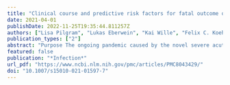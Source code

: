 ```yaml
---
title: "Clinical course and predictive risk factors for fatal outcome of SARS-CoV-2 infection in patients with chronic kidney disease"
date: 2021-04-01
publishDate: 2022-11-25T19:35:44.811257Z
authors: ["Lisa Pilgram", "Lukas Eberwein", "Kai Wille", "Felix C. Koehler", "Melanie Stecher", "Siegbert Rieg", "Jan T. Kielstein", "Carolin E. M. Jakob", "Maria Rüthrich", "Volker Burst", "Fabian Prasser", "Stefan Borgmann", "Roman-Ulrich Müller", "Julia Lanznaster", "Nora Isberner", "Lukas Tometten", "Sebastian Dolff"]
publication_types: ["2"]
abstract: "Purpose The ongoing pandemic caused by the novel severe acute respiratory coronavirus 2 (SARS-CoV-2) has stressed health systems worldwide. Patients with chronic kidney disease (CKD) seem to be more prone to a severe course of coronavirus disease (COVID-19) due to comorbidities and an altered immune system. The study’s aim was to identify factors predicting mortality among SARS-CoV-2-infected patients with CKD.  Methods We analyzed 2817 SARS-CoV-2-infected patients enrolled in the Lean European Open Survey on SARS-CoV-2-infected patients and identified 426 patients with pre-existing CKD. Group comparisons were performed via Chi-squared test. Using univariate and multivariable logistic regression, predictive factors for mortality were identified.  Results Comparative analyses to patients without CKD revealed a higher mortality (140/426, 32.9% versus 354/2391, 14.8%). Higher age could be confirmed as a demographic predictor for mortality in CKD patients (textgreater 85 years compared to 15–65 years, adjusted odds ratio (aOR) 6.49, 95% CI 1.27–33.20, p = 0.025). We further identified markedly elevated lactate dehydrogenase (textgreater 2 × upper limit of normal, aOR 23.21, 95% CI 3.66–147.11, p textless 0.001), thrombocytopenia (textless 120,000/µl, aOR 11.66, 95% CI 2.49–54.70, p = 0.002), anemia (Hb textless 10 g/dl, aOR 3.21, 95% CI 1.17–8.82, p = 0.024), and C-reactive protein (≥ 30 mg/l, aOR 3.44, 95% CI 1.13–10.45, p = 0.029) as predictors, while renal replacement therapy was not related to mortality (aOR 1.15, 95% CI 0.68–1.93, p = 0.611).  Conclusion The identified predictors include routinely measured and universally available parameters. Their assessment might facilitate risk stratification in this highly vulnerable cohort as early as at initial medical evaluation for SARS-CoV-2.  Supplementary Information The online version contains supplementary material available at 10.1007/s15010-021-01597-7."
featured: false
publication: "*Infection*"
url_pdf: "https://www.ncbi.nlm.nih.gov/pmc/articles/PMC8043429/"
doi: "10.1007/s15010-021-01597-7"
---
```


